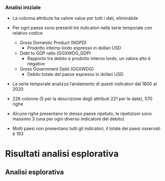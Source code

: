 ### Analisi iniziale ##
- La colonna attribute ha valore value per tutti i dati, eliminabile

- Per ogni paese sono presenti tre indicatori nella serie temporale con relativo codice
    - Gross Domestic Product (NGPD) 
        - Prodotto interno lordo espresso in dollari USD
    - Debt to GDP ratio (GGXWDG_GDP)
        - Rapporto tra debito e prodotto interno lordo, un valore alto è negativo
    - Gross Government Debt (GGXWDG)
        - Debito totale del paese espresso in dollari USD

- La serie temporale analizza l’andamento di questi indicatori dal 1800 al 2020
- 226 colonne (5 per la descrizione degli attributi 221 per le date), 570 righe
- Alcune righe presentano lo stesso paese ripetuto, le ripetizioni sono massimo 3 (una per ogni diverso indicatore del debito)
- Molti paesi non presentano tutti gli indicatori, il totale dei paesi osservati è 193


# Risultati analisi esplorativa



## Analisi esplorativa ##